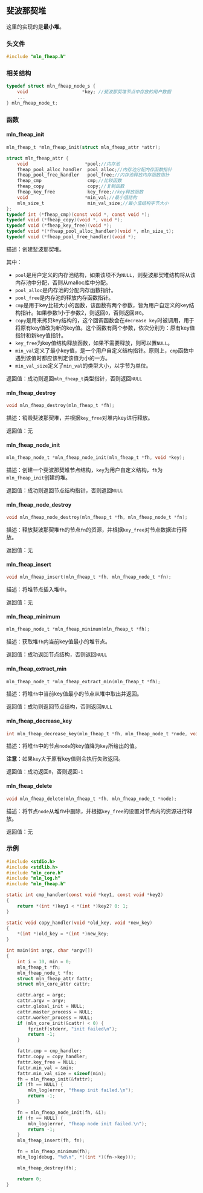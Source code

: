 ## 斐波那契堆

这里的实现的是**最小堆**。



### 头文件

```c
#include "mln_fheap.h"
```



### 相关结构

```c
typedef struct mln_fheap_node_s {
    void                    *key; //斐波那契堆节点中存放的用户数据
    ...
} mln_fheap_node_t;
```



### 函数



#### mln_fheap_init

```c
mln_fheap_t *mln_fheap_init(struct mln_fheap_attr *attr);

struct mln_fheap_attr {
    void                     *pool;//内存池
    fheap_pool_alloc_handler  pool_alloc;//内存池分配内存函数指针
    fheap_pool_free_handler   pool_free;//内存池释放内存函数指针
    fheap_cmp                 cmp;//比较函数
    fheap_copy                copy;//复制函数
    fheap_key_free            key_free;//key释放函数
    void                     *min_val;//最小值结构
    mln_size_t                min_val_size;//最小值结构字节大小
};
typedef int (*fheap_cmp)(const void *, const void *);
typedef void (*fheap_copy)(void *, void *);
typedef void (*fheap_key_free)(void *);
typedef void *(*fheap_pool_alloc_handler)(void *, mln_size_t);
typedef void (*fheap_pool_free_handler)(void *);
```

描述：创建斐波那契堆。

其中：

- `pool`是用户定义的内存池结构，如果该项不为`NULL`，则斐波那契堆结构将从该内存池中分配，否则从malloc库中分配。
- `pool_alloc`是内存池的分配内存函数指针。
- `pool_free`是内存池的释放内存函数指针。
- `cmp`是用于key比较大小的函数，该函数有两个参数，皆为用户自定义的key结构指针。如果参数1小于参数2，则返回`0`，否则返回`非0`。
- `copy`是用来拷贝key结构的，这个回调函数会在`decrease key`时被调用，用于将原有key值改为新的key值。这个函数有两个参数，依次分别为：原有key值指针和新key值指针。
- `key_free`为key值结构释放函数，如果不需要释放，则可以置`NULL`。
- `min_val`定义了最小key值，是一个用户自定义结构指针。原则上，`cmp`函数中遇到该值时都应该判定该值为小的一方。
- `min_val_size`定义了`min_val`的类型大小，以字节为单位。

返回值：成功则返回`mln_fheap_t`类型指针，否则返回`NULL`



#### mln_fheap_destroy

```c
void mln_fheap_destroy(mln_fheap_t *fh);
```

描述：销毁斐波那契堆，并根据`key_free`对堆内key进行释放。

返回值：无



#### mln_fheap_node_init

```c
mln_fheap_node_t *mln_fheap_node_init(mln_fheap_t *fh, void *key);
```

描述：创建一个斐波那契堆节点结构，`key`为用户自定义结构，`fh`为`mln_fheap_init`创建的堆。

返回值：成功则返回节点结构指针，否则返回`NULL`



#### mln_fheap_node_destroy

```c
void mln_fheap_node_destroy(mln_fheap_t *fh, mln_fheap_node_t *fn);
```

描述：释放斐波那契堆`fh`的节点`fn`的资源，并根据`key_free`对节点数据进行释放。

返回值：无



#### mln_fheap_insert

```c
void mln_fheap_insert(mln_fheap_t *fh, mln_fheap_node_t *fn);
```

描述：将堆节点插入堆中。

返回值：无



#### mln_fheap_minimum

```c
mln_fheap_node_t *mln_fheap_minimum(mln_fheap_t *fh);
```

描述：获取堆`fh`内当前key值最小的堆节点。

返回值：成功返回节点结构，否则返回`NULL`



#### mln_fheap_extract_min

```c
mln_fheap_node_t *mln_fheap_extract_min(mln_fheap_t *fh);
```

描述：将堆`fh`中当前key值最小的节点从堆中取出并返回。

返回值：成功则返回节点结构，否则返回`NULL`



#### mln_fheap_decrease_key

```c
int mln_fheap_decrease_key(mln_fheap_t *fh, mln_fheap_node_t *node, void *key);
```

描述：将堆`fh`中的节点`node`的key值降为`key`所给出的值。

**注意**：如果`key`大于原有key值则会执行失败返回。

返回值：成功返回`0`，否则返回`-1`



#### mln_fheap_delete

```c
void mln_fheap_delete(mln_fheap_t *fh, mln_fheap_node_t *node);
```

描述：将节点`node`从堆`fh`中删除，并根据`key_free`的设置对节点内的资源进行释放。

返回值：无



### 示例

```c
#include <stdio.h>
#include <stdlib.h>
#include "mln_core.h"
#include "mln_log.h"
#include "mln_fheap.h"

static int cmp_handler(const void *key1, const void *key2)
{
    return *(int *)key1 < *(int *)key2? 0: 1;
}

static void copy_handler(void *old_key, void *new_key)
{
    *(int *)old_key = *(int *)new_key;
}

int main(int argc, char *argv[])
{
    int i = 10, min = 0;
    mln_fheap_t *fh;
    mln_fheap_node_t *fn;
    struct mln_fheap_attr fattr;
    struct mln_core_attr cattr;

    cattr.argc = argc;
    cattr.argv = argv;
    cattr.global_init = NULL;
    cattr.master_process = NULL;
    cattr.worker_process = NULL;
    if (mln_core_init(&cattr) < 0) {
        fprintf(stderr, "init failed\n");
        return -1;
    }

    fattr.cmp = cmp_handler;
    fattr.copy = copy_handler;
    fattr.key_free = NULL;
    fattr.min_val = &min;
    fattr.min_val_size = sizeof(min);
    fh = mln_fheap_init(&fattr);
    if (fh == NULL) {
        mln_log(error, "fheap init failed.\n");
        return -1;
    }

    fn = mln_fheap_node_init(fh, &i);
    if (fn == NULL) {
        mln_log(error, "fheap node init failed.\n");
        return -1;
    }
    mln_fheap_insert(fh, fn);

    fn = mln_fheap_minimum(fh);
    mln_log(debug, "%d\n", *((int *)(fn->key)));

    mln_fheap_destroy(fh);

    return 0;
}
```

